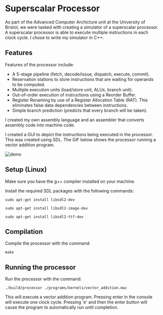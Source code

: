 # Superscalar Processor

As part of the Advanced Computer Archicture unit at the University of Bristol, we were tasked with creating a simulator of a superscalar processor. A superscalar processor is able to execute multiple instructions in each clock cycle. I chose to write my simulator in C++.

## Features

Features of the processor include:

- A 5-stage pipeline (fetch, decode/issue, dispatch, execute, commit).
- Reservation stations to store instructions that are waiting for operands to be computed.
- Multiple execution units (load/store unit, ALUs, branch unit).
- Out-of-order execution of instructions using a Reorder Buffer.
- Register Renaming by use of a Register Allocation Table (RAT). This eliminates false data dependencies between instructions.
- Simple branch prediction (predicts that every branch will be taken).

I created my own assembly language and an assembler that converts assembly code into machine code.

I created a GUI to depict the instructions being executed in the processor. This was created using SDL. The GIF below shows the processor running a vector addition program.

![demo](./demo.gif "demo")

## Setup (Linux)

Make sure you have the g++ compiler installed on your machine.

Install the required SDL packages with the following commands:
```
sudo apt-get install libsdl2-dev

sudo apt-get install libsdl2-image-dev

sudo apt-get install libsdl2-ttf-dev
```

## Compilation

Compile the processor with the command:
```
make
```

## Running the processor

Run the processor with the command:
```
./build/processor ./programs/kernels/vector_addition.mac
```
This will execute a vector addition program. Pressing enter in the console will execute one clock cycle. Pressing 'e' and then the enter button will cause the program to automatically run until completion.
